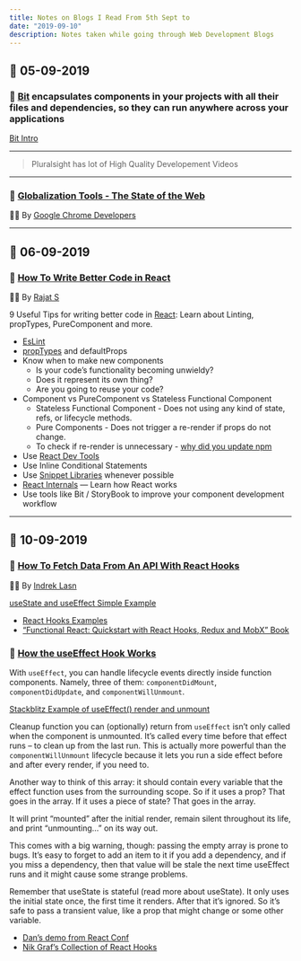 ```yaml
---
title: Notes on Blogs I Read From 5th Sept to
date: "2019-09-10"
description: Notes taken while going through Web Development Blogs
---
```


## 📅 05-09-2019

### 🚀 [Bit](https://bit.dev/) encapsulates components in your projects with all their files and dependencies, so they can run anywhere across your applications

[Bit Intro](https://www.youtube.com/watch?v=E5lgoz6-nfs)

---

> Pluralsight has lot of High Quality Developement Videos

---

### 🚀 [Globalization Tools - The State of the Web](https://www.youtube.com/watch?v=F2N-evGOcxc)

👨‍💻 By [Google Chrome Developers](https://www.youtube.com/channel/UCnUYZLuoy1rq1aVMwx4aTzw)

---

## 📅 06-09-2019

### 🚀 [How To Write Better Code in React](https://blog.bitsrc.io/how-to-write-better-code-in-react-best-practices-b8ca87d462b0)

👨‍💻 By [Rajat S](https://blog.bitsrc.io/@geeky_writer_)

9 Useful Tips for writing better code in [React](https://reactjs.org/): Learn about Linting, propTypes, PureComponent and more.

- [EsLint](https://eslint.org/)
- [propTypes](https://www.npmjs.com/package/prop-types) and defaultProps
- Know when to make new components
  - Is your code’s functionality becoming unwieldy?
  - Does it represent its own thing?
  - Are you going to reuse your code?
- Component vs PureComponent vs Stateless Functional Component
  - Stateless Functional Component - Does not using any kind of state, refs, or lifecycle methods.
  - Pure Components - Does not trigger a re-render if props do not change.
  - To check if re-render is unnecessary - [why did you update npm](http://github.com/maicki/why-did-you-update)
- Use [React Dev Tools](https://chrome.google.com/webstore/detail/react-developer-tools/fmkadmapgofadopljbjfkapdkoienihi?hl=en)
- Use Inline Conditional Statements
- Use [Snippet Libraries](https://marketplace.visualstudio.com/items?itemName=dsznajder.es7-react-js-snippets) whenever possible
- [React Internals](http://www.mattgreer.org/articles/react-internals-part-one-basic-rendering/) — Learn how React works
- Use tools like Bit / StoryBook to improve your component development workflow

---

## 📅 10-09-2019

### 🚀 [How To Fetch Data From An API With React Hooks](https://codeburst.io/how-to-fetch-data-from-an-api-with-react-hooks-9e7202b8afcd)

👨‍💻 By [Indrek Lasn](https://codeburst.io/@indreklasn)

[useState and useEffect Simple Example](https://stackblitz.com/edit/react-usestate-useeffect)

- [React Hooks Examples](https://daveceddia.com/useeffect-hook-examples/)
- [“Functional React: Quickstart with React Hooks, Redux and MobX” Book](https://amzn.to/2STuAMO)

### 🚀 [How the useEffect Hook Works](https://daveceddia.com/useeffect-hook-examples/)

With `useEffect`, you can handle lifecycle events directly inside function components. Namely, three of them: `componentDidMount`, `componentDidUpdate`, and `componentWillUnmount`.

[Stackblitz Example of useEffect() render and unmount](https://stackblitz.com/edit/useeffect-render-unmount)

Cleanup function you can (optionally) return from `useEffect` isn’t only called when the component is unmounted. It’s called every time before that effect runs – to clean up from the last run. This is actually more powerful than the `componentWillUnmount` lifecycle because it lets you run a side effect before and after every render, if you need to.

Another way to think of this array: it should contain every variable that the effect function uses from the surrounding scope. So if it uses a prop? That goes in the array. If it uses a piece of state? That goes in the array.

It will print “mounted” after the initial render, remain silent throughout its life, and print “unmounting…” on its way out.

This comes with a big warning, though: passing the empty array is prone to bugs. It’s easy to forget to add an item to it if you add a dependency, and if you miss a dependency, then that value will be stale the next time useEffect runs and it might cause some strange problems.

Remember that useState is stateful (read more about useState). It only uses the initial state once, the first time it renders. After that it’s ignored. So it’s safe to pass a transient value, like a prop that might change or some other variable.

- [Dan’s demo from React Conf](https://www.youtube.com/watch?v=V-QO-KO90iQ&list=PLPxbbTqCLbGE5AihOSExAa4wUM-P42EIJ&index=2&t=0s)
- [Nik Graf’s Collection of React Hooks](https://nikgraf.github.io/react-hooks/)

